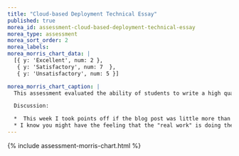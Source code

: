 ```yaml
---
title: "Cloud-based Deployment Technical Essay"
published: true
morea_id: assessment-cloud-based-deployment-technical-essay
morea_type: assessment
morea_sort_order: 2
morea_labels:
morea_morris_chart_data: |
  [{ y: 'Excellent', num: 2 },
   { y: 'Satisfactory', num: 7  },
   { y: 'Unsatisfactory', num: 5 }]

morea_morris_chart_caption: |
  This assessment evaluated the ability of students to write a high quality technical essay summarizing their experiences doing the Cloud-based Deployment practice WODs.

  Discussion:

  *  This week I took points off if the blog post was little more than "I did the assignment in this amount of time."   Those kind of postings are simply "homework assignment turn-ins", not actual technical writings that would be of interest to others.  
  * I know you might have the feeling that the "real work" is doing the assignment, and the blog post is just a silly thing added on to the end, but in the long run, your blog posts are going to count as much or more toward your reputation as your ability to add a checkbox into a form.   Some of you are actually taking the time to think through the implications of what you're doing in class, while others do not appear to be taking the effort.   
---
```


{%  include assessment-morris-chart.html  %}
